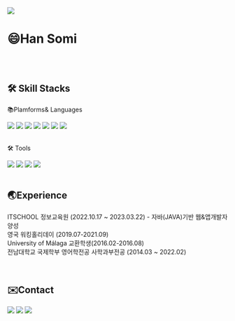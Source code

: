  
<img src="https://capsule-render.vercel.app/api?type=waving&color=1E8CBE&height=160&section=header&text=Awessom&fontSize=40&fontColor=white" />

<div>
 
# 😄Han Somi

<br>
<br>
 
## 🛠️ Skill Stacks
 
📚Plamforms& Languages
<div>
<img src="https://img.shields.io/badge/Java-1E8CBE?style=flat&logo=Java&logoColor=black"/>
<img src="https://img.shields.io/badge/JavaScript-F7DF1E?style=flat&logo=JavaScript&logoColor=black"/> 
<img src="https://img.shields.io/badge/Oracle SQL-F80000?style=flat&logo=Oracle&logoColor=white"/> 
<img src="https://img.shields.io/badge/Spring-6DB33F?style=flat&logo=Spring&logoColor=white"/> 
<img src="https://img.shields.io/badge/jQuary-0769AD?style=flat&logo=jQuary&logoColor=white"/> 
<img src="https://img.shields.io/badge/BootStrap-7952B3?style=flat&logo=BootStrap&logoColor=white"/> 
<img src="https://img.shields.io/badge/Spring Boot-6DB33F?style=flat&logo=Spring Boot&logoColor=white"/> 
</div>
 
<br>
 
🛠️ Tools
<div>
<img src="https://img.shields.io/badge/Eclipse IDE-2C2255?style=flat&logo=Eclipse IDE&logoColor=white"/> 
<img src="https://img.shields.io/badge/Visual Studio Code-007ACC?style=flat&logo=Visual Studio Code&logoColor=white"/>
<img src="https://img.shields.io/badge/ Tomcat-F8DC75?style=flat&logo=Apache Tomcat&logoColor=black"/> 
<img src="https://img.shields.io/badge/GitHub-181717?style=flat&logo=GitHub&logoColor=white"/> 
</div>
<br>

##  🌏Experience
<div>
ITSCHOOL 정보교육원 (2022.10.17 ~ 2023.03.22) - 자바(JAVA)기반 웹&앱개발자 양성<br>
영국 워킹홀리데이 (2019.07-2021.09)<br>
University of Málaga 교환학생(2016.02-2016.08)<br>
전남대학교 국제학부 영어학전공 사학과부전공 (2014.03 ~ 2022.02)<br>
</div>
<br>
<br>

## ✉️Contact
<div>
<a href="mailto:hello950426@gmail.com"><img src="https://img.shields.io/badge/Gmail-EA4335?style=flat&logo=Gmail&logoColor=white"/></a>
<a href="mailto:hello52466@naver.com"><img src="https://img.shields.io/badge/Naver-03C75A?style=flat&logo=Naver&logoColor=white"/></a>
<img src="https://img.shields.io/badge/Notion-000000?style=flat&logo=Notion&logoColor=white"/> 
</div>
</div>
